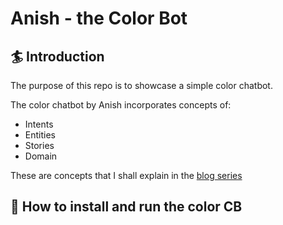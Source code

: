 # Anish - the Color Bot

## :surfer: Introduction
The purpose of this repo is to showcase a simple color chatbot.

The color chatbot by Anish incorporates concepts of:

- Intents
- Entities
- Stories
- Domain

These are concepts that I shall explain in the [blog series](https://medium.com/@anishmahapatra/the-journey-of-a-building-a-chatbot-part-0-for-smart-noobs-index-ed86790bc976)

## 🤖 How to install and run the color CB
